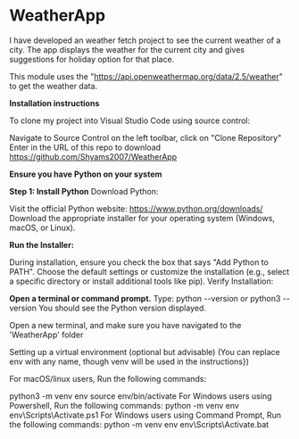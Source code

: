 # WeatherApp
I have developed an weather fetch project to see the current weather of a city. The app displays the weather for the current city and gives suggestions for holiday option for that place.

This module uses the "https://api.openweathermap.org/data/2.5/weather" to get the weather data.

**Installation instructions**

To clone my project into Visual Studio Code using source control:

Navigate to Source Control on the left toolbar, click on "Clone Repository"
Enter in the URL of this repo to download https://github.com/Shyams2007/WeatherApp


**Ensure you have Python on your system**

**Step 1: Install Python**
Download Python:

Visit the official Python website: https://www.python.org/downloads/
Download the appropriate installer for your operating system (Windows, macOS, or Linux).

**Run the Installer:**

During installation, ensure you check the box that says "Add Python to PATH".
Choose the default settings or customize the installation (e.g., select a specific directory or install additional tools like pip).
Verify Installation:

**Open a terminal or command prompt.**
Type: python --version or python3 --version
You should see the Python version displayed.

Open a new terminal, and make sure you have navigated to the 'WeatherApp' folder

Setting up a virtual environment (optional but advisable) (You can replace env with any name, though venv will be used in the instructions})

For macOS/linux users, Run the following commands:

python3 -m venv env
source env/bin/activate
For Windows users using Powershell, Run the following commands:
python -m venv env
env\Scripts\Activate.ps1 For Windows users using Command Prompt, Run the following commands:
python -m venv env
env\Scripts\Activate.bat
